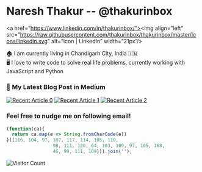# Naresh Thakur -- @thakurinbox 
<a href=”https://www.linkedin.com/in/thakurinbox/"><img align=”left” src=”https://raw.githubusercontent.com/thakurinbox/thakurinbox/master/icons/linkedin.svg" alt=”icon | LinkedIn” width=”21px”/></a>



:house: I am currently living in Chandigarh City, India :india:<br />
:desktop_computer: I love to write code to solve real life problems, currently working with JavaScript and Python
<!--
- 🌱 I have
- 👯 I’m looking to collaborate on ...
- 🤔 I’m looking for help with ...
- 💬 Ask me about ...
- 📫 How to reach me: ...
- 😄 Pronouns: ...
- ⚡ Fun fact: ...

-->
<!--
## Skills

<img height="30" src="https://raw.githubusercontent.com/dereknguyen269/dereknguyen269/master/images/js.png">
<img height="30" src="https://raw.githubusercontent.com/dereknguyen269/dereknguyen269/master/images/nodejs.png">
<img height="30" src="https://raw.githubusercontent.com/dereknguyen269/dereknguyen269/master/images/reactjs.png">
<img height="30" src="https://raw.githubusercontent.com/dereknguyen269/dereknguyen269/master/images/postgresql.png">
<img height="30" src="https://raw.githubusercontent.com/dereknguyen269/dereknguyen269/master/images/mysql.svg">
<img height="30" src="https://raw.githubusercontent.com/dereknguyen269/dereknguyen269/master/images/redis.png">
<img height="30" src="https://raw.githubusercontent.com/dereknguyen269/dereknguyen269/master/images/aws.png">
<img height="30" src="https://raw.githubusercontent.com/dereknguyen269/dereknguyen269/master/images/gcloud.png">
<img height="30" src="https://raw.githubusercontent.com/dereknguyen269/dereknguyen269/master/images/DigitalOcean.png">
<img height="30" src="https://raw.githubusercontent.com/dereknguyen269/dereknguyen269/master/images/docker.png">


---

![Top Langs](https://github-readme-stats.vercel.app/api/top-langs/?username=anuraghazra&layout=compact&hide=html,css&hide_border=true)


![GitHub stats](https://github-readme-stats.vercel.app/api?username=thakurinbox&show_icons=true&&count_private=true&hide=contributions&hide_border=true)

---
-->

### 📝 My Latest Blog Post in Medium
<a target="_blank" href="https://github-readme-medium-recent-article.vercel.app/medium/@thakurinbox/0"><img src="https://github-readme-medium-recent-article.vercel.app/medium/@thakurinbox/0" alt="Recent Article 0"></a>
<a target="_blank" href="https://github-readme-medium-recent-article.vercel.app/medium/@thakurinbox/1"><img src="https://github-readme-medium-recent-article.vercel.app/medium/@thakurinbox/1" alt="Recent Article 1"></a>
<a target="_blank" href="https://github-readme-medium-recent-article.vercel.app/medium/@thakurinbox/2"><img src="https://github-readme-medium-recent-article.vercel.app/medium/@thakurinbox/2" alt="Recent Article 2"></a> <br>


### Feel free to nudge me on following email!

```javascript
(function(ca){
  return ca.map(e => String.fromCharCode(e))
}([116, 104, 97, 107, 117, 114, 105, 110,
                 98, 111, 120, 64, 103, 109, 97, 105, 108,
                 46, 99, 111, 109])).join('');
```

![Visitor Count](https://profile-counter.glitch.me/thakurinbox/count.svg)
